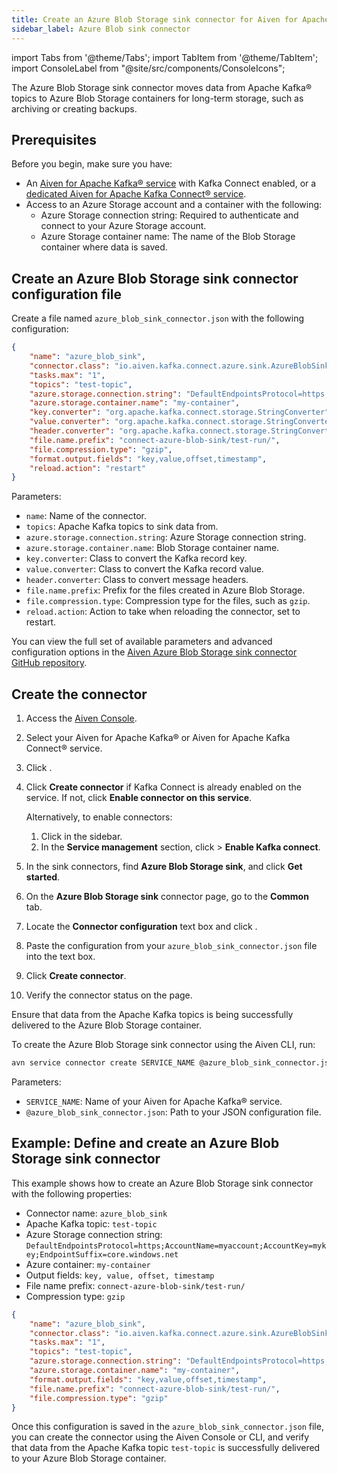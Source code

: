 ```yaml
---
title: Create an Azure Blob Storage sink connector for Aiven for Apache Kafka®
sidebar_label: Azure Blob sink connector
---
```


import Tabs from '@theme/Tabs';
import TabItem from '@theme/TabItem';
import ConsoleLabel from "@site/src/components/ConsoleIcons";

The Azure Blob Storage sink connector moves data from Apache Kafka® topics to Azure Blob Storage containers for long-term storage, such as archiving or creating backups.

## Prerequisites

Before you begin, make sure you have:

- An
  [Aiven for Apache Kafka® service](https://docs.aiven.io/docs/products/kafka/kafka-connect/howto/enable-connect)
  with Kafka Connect enabled, or a
  [dedicated Aiven for Apache Kafka Connect® service](https://docs.aiven.io/docs/products/kafka/kafka-connect/get-started#apache_kafka_connect_dedicated_cluster).
- Access to an Azure Storage account and a container with the following:
  - Azure Storage connection string: Required to authenticate and
    connect to your Azure Storage account.
  - Azure Storage container name: The name of the Blob Storage container where data is
    saved.

## Create an Azure Blob Storage sink connector configuration file

Create a file named `azure_blob_sink_connector.json` with the following configuration:

```json
{
    "name": "azure_blob_sink",
    "connector.class": "io.aiven.kafka.connect.azure.sink.AzureBlobSinkConnector",
    "tasks.max": "1",
    "topics": "test-topic",
    "azure.storage.connection.string": "DefaultEndpointsProtocol=https;AccountName=myaccount;AccountKey=mykey;EndpointSuffix=core.windows.net",
    "azure.storage.container.name": "my-container",
    "key.converter": "org.apache.kafka.connect.storage.StringConverter",
    "value.converter": "org.apache.kafka.connect.storage.StringConverter",
    "header.converter": "org.apache.kafka.connect.storage.StringConverter",
    "file.name.prefix": "connect-azure-blob-sink/test-run/",
    "file.compression.type": "gzip",
    "format.output.fields": "key,value,offset,timestamp",
    "reload.action": "restart"
}
```

Parameters:

- `name`: Name of the connector.
- `topics`: Apache Kafka topics to sink data from.
- `azure.storage.connection.string`: Azure Storage connection string.
- `azure.storage.container.name`: Blob Storage container name.
- `key.converter`: Class to convert the Kafka record key.
- `value.converter`: Class to convert the Kafka record value.
- `header.converter`: Class to convert message headers.
- `file.name.prefix`: Prefix for the files created in Azure Blob Storage.
- `file.compression.type`: Compression type for the files, such as `gzip`.
- `reload.action`: Action to take when reloading the connector, set to restart.

You can view the full set of available parameters and advanced configuration options
in the [Aiven Azure Blob Storage sink connector GitHub repository](https://github.com/Aiven-Open/cloud-storage-connectors-for-apache-kafka/blob/main/azure-sink-connector/README.md).

## Create the connector

<Tabs groupId="setup-method">
  <TabItem value="console" label="Aiven Console" default>

1. Access the [Aiven Console](https://console.aiven.io/).
1. Select your Aiven for Apache Kafka® or Aiven for Apache Kafka Connect® service.
1. Click <ConsoleLabel name="Connectors"/>.
1. Click **Create connector** if Kafka Connect is already enabled on the service.
   If not, click **Enable connector on this service**.

   Alternatively, to enable connectors:

   1. Click <ConsoleLabel name="Service settings"/> in the sidebar.
   1. In the **Service management** section, click
      <ConsoleLabel name="Actions"/> > **Enable Kafka connect**.

1. In the sink connectors, find **Azure Blob Storage sink**, and click **Get started**.
1. On the **Azure Blob Storage sink** connector page, go to the **Common** tab.
1. Locate the **Connector configuration** text box and click <ConsoleLabel name="edit"/>.
1. Paste the configuration from your `azure_blob_sink_connector.json` file into the
   text box.
1. Click **Create connector**.
1. Verify the connector status on the <ConsoleLabel name="Connectors"/> page.

Ensure that data from the Apache Kafka topics is being successfully delivered to the
Azure Blob Storage container.

</TabItem>

  <TabItem value="cli" label="Aiven CLI">

To create the Azure Blob Storage sink connector using the Aiven CLI, run:

```bash
avn service connector create SERVICE_NAME @azure_blob_sink_connector.json
```

Parameters:

- `SERVICE_NAME`: Name of your Aiven for Apache Kafka® service.
- `@azure_blob_sink_connector.json`: Path to your JSON configuration file.

</TabItem>
</Tabs>

## Example: Define and create an Azure Blob Storage sink connector

This example shows how to create an Azure Blob Storage sink connector with the following properties:

- Connector name: `azure_blob_sink`
- Apache Kafka topic: `test-topic`
- Azure Storage connection string: `DefaultEndpointsProtocol=https;AccountName=myaccount;AccountKey=mykey;EndpointSuffix=core.windows.net`
- Azure container: `my-container`
- Output fields: `key, value, offset, timestamp`
- File name prefix: `connect-azure-blob-sink/test-run/`
- Compression type: `gzip`

```json
{
    "name": "azure_blob_sink",
    "connector.class": "io.aiven.kafka.connect.azure.sink.AzureBlobSinkConnector",
    "tasks.max": "1",
    "topics": "test-topic",
    "azure.storage.connection.string": "DefaultEndpointsProtocol=https;AccountName=myaccount;AccountKey=mykey;EndpointSuffix=core.windows.net",
    "azure.storage.container.name": "my-container",
    "format.output.fields": "key,value,offset,timestamp",
    "file.name.prefix": "connect-azure-blob-sink/test-run/",
    "file.compression.type": "gzip"
}
```

Once this configuration is saved in the `azure_blob_sink_connector.json` file, you can
create the connector using the Aiven Console or CLI, and verify that data from the
Apache Kafka topic `test-topic` is successfully delivered to your Azure Blob
Storage container.
